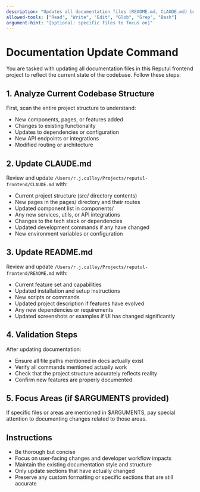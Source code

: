 ```yaml
---
description: "Updates all documentation files (README.md, CLAUDE.md) based on current codebase state"
allowed-tools: ["Read", "Write", "Edit", "Glob", "Grep", "Bash"]
argument-hint: "[optional: specific files to focus on]"
---
```


# Documentation Update Command

You are tasked with updating all documentation files in this Reputul frontend project to reflect the current state of the codebase. Follow these steps:

## 1. Analyze Current Codebase Structure

First, scan the entire project structure to understand:
- New components, pages, or features added
- Changes to existing functionality
- Updates to dependencies or configuration
- New API endpoints or integrations
- Modified routing or architecture

## 2. Update CLAUDE.md

Review and update `/Users/r.j.culley/Projects/reputul-frontend/CLAUDE.md` with:
- Current project structure (src/ directory contents)
- New pages in the pages/ directory and their routes
- Updated component list in components/
- Any new services, utils, or API integrations
- Changes to the tech stack or dependencies
- Updated development commands if any have changed
- New environment variables or configuration

## 3. Update README.md

Review and update `/Users/r.j.culley/Projects/reputul-frontend/README.md` with:
- Current feature set and capabilities
- Updated installation and setup instructions
- New scripts or commands
- Updated project description if features have evolved
- Any new dependencies or requirements
- Updated screenshots or examples if UI has changed significantly

## 4. Validation Steps

After updating documentation:
- Ensure all file paths mentioned in docs actually exist
- Verify all commands mentioned actually work
- Check that the project structure accurately reflects reality
- Confirm new features are properly documented

## 5. Focus Areas (if $ARGUMENTS provided)

If specific files or areas are mentioned in $ARGUMENTS, pay special attention to documenting changes related to those areas.

## Instructions

- Be thorough but concise
- Focus on user-facing changes and developer workflow impacts  
- Maintain the existing documentation style and structure
- Only update sections that have actually changed
- Preserve any custom formatting or specific sections that are still accurate